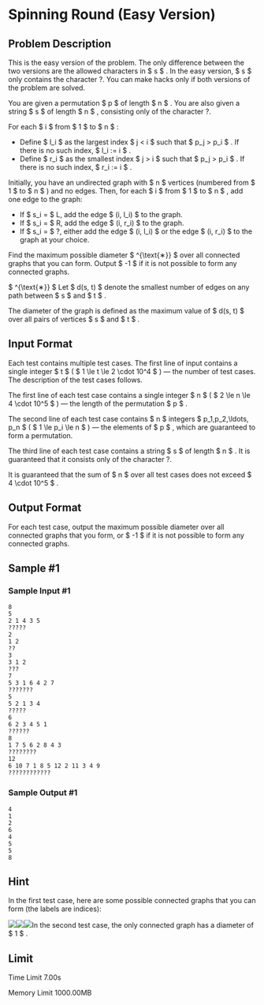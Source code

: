 # Spinning Round (Easy Version)

## Problem Description

This is the easy version of the problem. The only difference between the two versions are the allowed characters in $ s $ . In the easy version, $ s $ only contains the character ?. You can make hacks only if both versions of the problem are solved.

You are given a permutation $ p $ of length $ n $ . You are also given a string $ s $ of length $ n $ , consisting only of the character ?.

For each $ i $ from $ 1 $ to $ n $ :

- Define $ l_i $ as the largest index $ j < i $ such that $ p_j > p_i $ . If there is no such index, $ l_i := i $ .
- Define $ r_i $ as the smallest index $ j > i $ such that $ p_j > p_i $ . If there is no such index, $ r_i := i $ .

Initially, you have an undirected graph with $ n $ vertices (numbered from $ 1 $ to $ n $ ) and no edges. Then, for each $ i $ from $ 1 $ to $ n $ , add one edge to the graph:

- If $ s_i = $ L, add the edge $ (i, l_i) $ to the graph.
- If $ s_i = $ R, add the edge $ (i, r_i) $ to the graph.
- If $ s_i = $ ?, either add the edge $ (i, l_i) $ or the edge $ (i, r_i) $ to the graph at your choice.

Find the maximum possible diameter $ ^{\text{∗}} $ over all connected graphs that you can form. Output $ -1 $ if it is not possible to form any connected graphs.

 $ ^{\text{∗}} $ Let $ d(s, t) $ denote the smallest number of edges on any path between $ s $ and $ t $ .

The diameter of the graph is defined as the maximum value of $ d(s, t) $ over all pairs of vertices $ s $ and $ t $ .

## Input Format

Each test contains multiple test cases. The first line of input contains a single integer $ t $ ( $ 1 \le t \le 2 \cdot 10^4 $ ) — the number of test cases. The description of the test cases follows.

The first line of each test case contains a single integer $ n $ ( $ 2 \le n \le 4 \cdot 10^5 $ ) — the length of the permutation $ p $ .

The second line of each test case contains $ n $ integers $ p_1,p_2,\ldots, p_n $ ( $ 1 \le p_i \le n $ ) — the elements of $ p $ , which are guaranteed to form a permutation.

The third line of each test case contains a string $ s $ of length $ n $ . It is guaranteed that it consists only of the character ?.

It is guaranteed that the sum of $ n $ over all test cases does not exceed $ 4 \cdot 10^5 $ .

## Output Format

For each test case, output the maximum possible diameter over all connected graphs that you form, or $ -1 $ if it is not possible to form any connected graphs.

## Sample #1

### Sample Input #1

```
8
5
2 1 4 3 5
?????
2
1 2
??
3
3 1 2
???
7
5 3 1 6 4 2 7
???????
5
5 2 1 3 4
?????
6
6 2 3 4 5 1
??????
8
1 7 5 6 2 8 4 3
????????
12
6 10 7 1 8 5 12 2 11 3 4 9
????????????
```

### Sample Output #1

```
4
1
2
6
4
5
5
8
```

## Hint

In the first test case, here are some possible connected graphs that you can form (the labels are indices):

 ![](https://cdn.luogu.com.cn/upload/vjudge_pic/CF1987G1/b9e604b93005a6fc948b7a3b538eda48ad94326a.png)![](https://cdn.luogu.com.cn/upload/vjudge_pic/CF1987G1/1015454202f1913e51db8d5cb7f5b2c4acb62524.png)![](https://cdn.luogu.com.cn/upload/vjudge_pic/CF1987G1/910cf619de9f1bf38bbce8c5e1df95915cc19272.png)In the second test case, the only connected graph has a diameter of $ 1 $ .

## Limit



Time Limit
7.00s

Memory Limit
1000.00MB